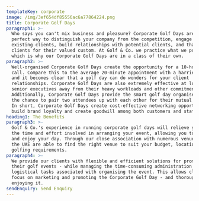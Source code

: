 ```yaml
---
templateKey: corporate
image: /img/3ef654df85556ac6a77864224.png
title: Corporate Golf Days
paragraph1: >-
  Who says you can't mix business and pleasure? Corporate Golf Days are the
  perfect way to distinguish your company from the competition, engage with
  existing clients, build relationships with potential clients, and thank
  clients for their valued custom. At Golf & Co. we practice what we preach,
  which is why our Corporate Golf Days are in a class of their own.
paragraph2: >-
  Well-organised Corporate Golf Days create the opportunity for a 10-hour sales
  call. Compare this to the average 20-minute appointment with a harried client
  and it becomes clear that a golf day can do wonders for your client
  relationships. Corporate Golf Days are also extremely effective at luring
  senior executives away from their heavy workloads and other commitments.
  Additionally, Corporate Golf Days provide the smart golf day organiser with
  the chance to pair two attendees up with each other for their mutual benefit.
  In short, Corporate Golf Days create cost-effective networking opportunities,
  build brand loyalty and create goodwill among both customers and staff.
heading1: The Benefits
paragraph3: >-
  Golf & Co.'s experience in running corporate golf days will relieve you of all
  the time and effort involved in arranging your event, allowing you to sit back
  and enjoy your day. Through our close association with numerous venues around
  the UAE are able to find the right venue to suit your budget, location and
  golfing requirements.
paragraph4: >-
  We provide our clients with flexible and efficient solutions for promoting
  their golf events - while managing the time-consuming administration and
  logistical tasks associated with organising the event. This allows clients to
  focus on marketing and promoting the Corporate Golf Day - and thoroughly
  enjoying it.
sendEnquiry: Send Enquiry
---
```


